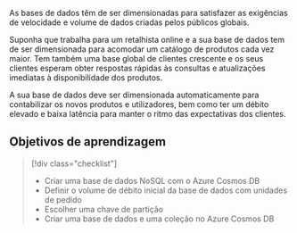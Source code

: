 As bases de dados têm de ser dimensionadas para satisfazer as exigências de velocidade e volume de dados criadas pelos públicos globais.

Suponha que trabalha para um retalhista online e a sua base de dados tem de ser dimensionada para acomodar um catálogo de produtos cada vez maior. Tem também uma base global de clientes crescente e os seus clientes esperam obter respostas rápidas às consultas e atualizações imediatas à disponibilidade dos produtos.

A sua base de dados deve ser dimensionada automaticamente para contabilizar os novos produtos e utilizadores, bem como ter um débito elevado e baixa latência para manter o ritmo das expectativas dos clientes.

## <a name="learning-objectives"></a>Objetivos de aprendizagem
> [!div class="checklist"]
> * Criar uma base de dados NoSQL com o Azure Cosmos DB
> * Definir o volume de débito inicial da base de dados com unidades de pedido
> * Escolher uma chave de partição
> * Criar uma base de dados e uma coleção no Azure Cosmos DB
